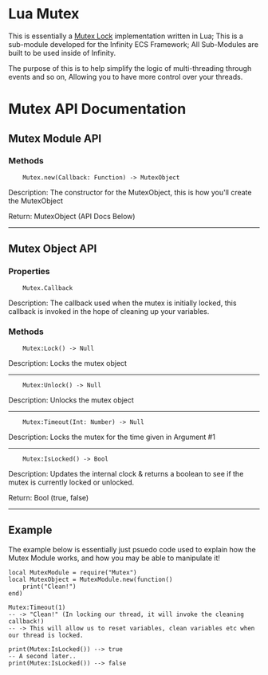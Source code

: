 # Lua Mutex
This is essentially a [Mutex Lock](https://en.wikipedia.org/wiki/Lock_(computer_science)) implementation written in Lua; This is a sub-module developed for the Infinity ECS Framework; All Sub-Modules are built to be used inside of Infinity.

The purpose of this is to help simplify the logic of multi-threading through events and so on, Allowing you to have more control over your threads.

# Mutex API Documentation
## Mutex Module API
### Methods
```
    Mutex.new(Callback: Function) -> MutexObject
```
Description: The constructor for the MutexObject, this is how you'll create the MutexObject

Return: MutexObject (API Docs Below)

---
## Mutex Object API
### Properties
```
    Mutex.Callback
```
Description: The callback used when the mutex is initially locked, this callback is invoked in the hope of cleaning up your variables.

### Methods
```
    Mutex:Lock() -> Null
```
Description: Locks the mutex object

---
```
    Mutex:Unlock() -> Null
```
Description: Unlocks the mutex object

---
```
    Mutex:Timeout(Int: Number) -> Null
```
Description: Locks the mutex for the time given in Argument #1

---
```
    Mutex:IsLocked() -> Bool
```
Description: Updates the internal clock & returns a boolean to see if the mutex is currently locked or unlocked.

Return: Bool (true, false)

---

## Example
The example below is essentially just psuedo code used to explain how the Mutex Module works, and how you may be able to manipulate it!
```
local MutexModule = require("Mutex")
local MutexObject = MutexModule.new(function()
    print("Clean!")
end)

Mutex:Timeout(1)
-- -> "Clean!" (In locking our thread, it will invoke the cleaning callback!)
-- -> This will allow us to reset variables, clean variables etc when our thread is locked.

print(Mutex:IsLocked()) --> true
-- A second later..
print(Mutex:IsLocked()) --> false
```
